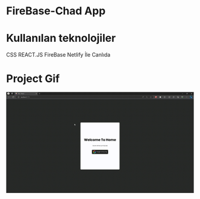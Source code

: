 <h1>FireBase-Chad App</h1>

# Kullanılan teknolojiler

CSS REACT.JS FireBase
Netlify İle Canlıda

<h1>Project Gif</h1>

![Gif](src/assets/firebasechad.gif)
